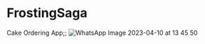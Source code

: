 # FrostingSaga
Cake Ordering App;;
![WhatsApp Image 2023-04-10 at 13 45 50](https://user-images.githubusercontent.com/66453006/230859292-09ea403a-f9f4-42fd-9215-90369c7d5a14.jpeg)
